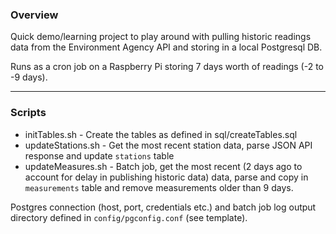 ### Overview

Quick demo/learning project to play around with pulling historic readings data from the Environment Agency API and storing in a local Postgresql DB.  

Runs as a cron job on a Raspberry Pi storing 7 days worth of readings (-2 to -9 days).

---

### Scripts

- initTables.sh - Create the tables as defined in sql/createTables.sql
- updateStations.sh - Get the most recent station data, parse JSON API response and update `stations` table
- updateMeasures.sh - Batch job, get the most recent (2 days ago to account for delay in publishing historic data) data, parse and copy in `measurements` table and remove measurements older than 9 days.

Postgres connection (host, port, credentials etc.) and batch job log output directory defined in `config/pgconfig.conf` (see template).
